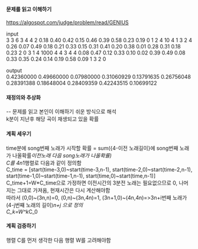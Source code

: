 #### 문제를 읽고 이해하기
https://algospot.com/judge/problem/read/GENIUS

input</br>
3
3 6 3
4 4 2
0.18 0.40 0.42
0.15 0.46 0.39
0.58 0.23 0.19
0 1 2
4 10 4
1 3 2 4
0.26 0.07 0.49 0.18
0.21 0.33 0.15 0.31
0.41 0.20 0.38 0.01
0.28 0.31 0.18 0.23
2 0 3 1
4 1000 4
4 3 4 4
0.08 0.47 0.12 0.33
0.10 0.02 0.39 0.49
0.08 0.33 0.35 0.24
0.14 0.19 0.58 0.09
1 3 2 0


output</br>
0.42360000 0.49660000 0.07980000 
0.31060929 0.13791635 0.26756048 0.28391388 
0.18648004 0.28409359 0.42243515 0.10699122
 
#### 재정의와 추상화<br>
-- 문제를 읽고 본인이 이해하기 쉬운 방식으로 해석<br>
k분이 지난후 해당 곡이 재생되고 있을 확률

#### 계획 세우기<br>
time분에 song번째 노래가 시작할 확률 = sum({4-이전 노래길이}에 song번째 노래가 나올확률*이전노래 다음 song노래가 나올확률)<br>
C를 4n*1행렬로 다음과 같이 정의함<br>
C_time = [start(time-3,0)~start(time-3,n-1),
		  start(time-2,0)~start(time-2,n-1),
		  start(time-1,0)~start(time-1,n-1),
		  start(time,0)~start(time,n-1)]<br>
C_time+1=W*C_time으로 가정하면 이전시간의 3분전 노래는 필요없으므로 0, 나머지는 그대로 가져옴, 현재시간은 다시 계산해야함<br>
따라서 (0,0)~(3n,n)=0,
(0,n)~(3n,4n)=1,
(3n+1,0)~(4n,4n)=>3n+i번째 노래가 (4-j번쨰 노래의 길이)*n+j 으로 정의<br>
C_k=W^k*C_0

#### 계획 검증하기
행렬 C를 먼저 생각한 다음 행렬 W를 고려해야함
